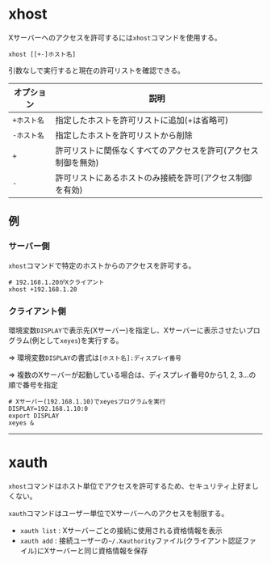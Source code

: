 # xhost

Xサーバーへのアクセスを許可するには`xhost`コマンドを使用する。

```
xhost [[+-]ホスト名]
```

引数なしで実行すると現在の許可リストを確認できる。

| オプション   | 説明                                                           |
|--------------|----------------------------------------------------------------|
| `+ホスト名`  | 指定したホストを許可リストに追加(+は省略可)                    |
| `-ホスト名`  | 指定したホストを許可リストから削除                             |
| `+`          | 許可リストに関係なくすべてのアクセスを許可(アクセス制御を無効) |
| `-`          | 許可リストにあるホストのみ接続を許可(アクセス制御を有効)       |

## 例

### サーバー側

`xhost`コマンドで特定のホストからのアクセスを許可する。

```
# 192.168.1.20がXクライアント
xhost +192.168.1.20
```

### クライアント側

環境変数`DISPLAY`で表示先(Xサーバー)を指定し、Xサーバーに表示させたいプログラム(例として`xeyes`)を実行する。

=> 環境変数`DISPLAY`の書式は`[ホスト名]:ディスプレイ番号`

=> 複数のXサーバーが起動している場合は、ディスプレイ番号0から1, 2, 3...の順で番号を指定

```
# Xサーバー(192.168.1.10)でxeyesプログラムを実行
DISPLAY=192.168.1.10:0
export DISPLAY
xeyes &
```

---

# xauth

`xhost`コマンドはホスト単位でアクセスを許可するため、セキュリティ上好ましくない。

`xauth`コマンドはユーザー単位でXサーバーへのアクセスを制限する。

- `xauth list` : Xサーバーごとの接続に使用される資格情報を表示
- `xauth add` : 接続ユーザーの`~/.Xauthority`ファイル(クライアント認証ファイル)にXサーバーと同じ資格情報を保存

